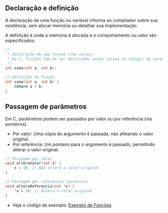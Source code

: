 ## Declaração e definição

A declaração de uma função ou variável informa ao compilador sobre sua existência, sem alocar memória ou detalhar sua implementação.

A definição é onde a memória é alocada e o comportamento ou valor são especificados.
```c
/*
 * Declaração de uma função (sem corpo)
 * Em C, funções têm de ser declaradas antes (acima no código) de serem usadas
 */
int soma(int a, int b);

// Definição da função
int soma(int a, int b) {
    return a + b;
}
```

## Passagem de parâmetros

Em C, parâmetros podem ser passados por valor ou por referência (via ponteiros).

- Por valor: Uma cópia do argumento é passada, não afetando o valor original.
- Por referência: Um ponteiro para o argumento é passado, permitindo alterar o valor original.
```c
// Passagem por valor
void alteraValor(int x) {
    x = 10; // Não altera o valor original
}

// Passagem por referência (ponteiro)
void alteraReferencia(int *x) {
    *x = 10; // Altera o valor original
}
```

- Veja o código de exemplo: [Exemplo de Funções](./funcoes.c)
